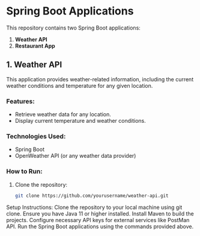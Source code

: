 # Spring Boot Applications

This repository contains two Spring Boot applications:  
1. **Weather API**  
2. **Restaurant App**

## 1. Weather API

This application provides weather-related information, including the current weather conditions and temperature for any given location.

### Features:
- Retrieve weather data for any location.
- Display current temperature and weather conditions.

### Technologies Used:
- Spring Boot
- OpenWeather API (or any weather data provider)

### How to Run:
1. Clone the repository:
   ```bash
   git clone https://github.com/yourusername/weather-api.git
Setup Instructions:
Clone the repository to your local machine using git clone.
Ensure you have Java 11 or higher installed.
Install Maven to build the projects.
Configure necessary API keys for external services like PostMan API.
Run the Spring Boot applications using the commands provided above.


